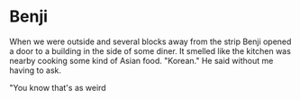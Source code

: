 # Benji
When we were outside and several blocks away from the strip Benji opened a door to a building in the side of some diner.  It smelled like the kitchen was nearby cooking some kind of Asian food.  "Korean."  He said without me having to ask.

"You know that's as weird 
<!--stackedit_data:
eyJoaXN0b3J5IjpbMTM1NjgyODcwNCwtMTMwODIzMTUxMV19
-->